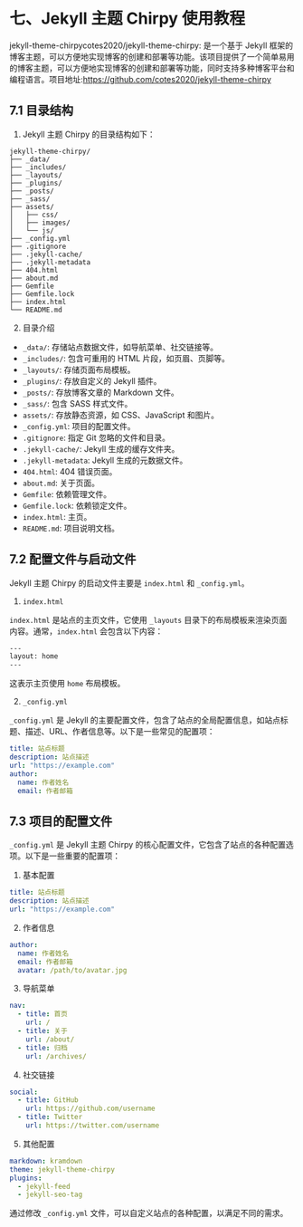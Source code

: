 
#  七、Jekyll 主题 Chirpy 使用教程

jekyll-theme-chirpycotes2020/jekyll-theme-chirpy: 是一个基于 Jekyll 框架的博客主题，可以方便地实现博客的创建和部署等功能。该项目提供了一个简单易用的博客主题，可以方便地实现博客的创建和部署等功能，同时支持多种博客平台和编程语言。项目地址:https://github.com/cotes2020/jekyll-theme-chirpy

## 7.1 目录结构

1. Jekyll 主题 Chirpy 的目录结构如下：

```cobol
jekyll-theme-chirpy/
├── _data/
├── _includes/
├── _layouts/
├── _plugins/
├── _posts/
├── _sass/
├── assets/
│   ├── css/
│   ├── images/
│   └── js/
├── _config.yml
├── .gitignore
├── .jekyll-cache/
├── .jekyll-metadata
├── 404.html
├── about.md
├── Gemfile
├── Gemfile.lock
├── index.html
└── README.md
```

2. 目录介绍

*   `_data/`: 存储站点数据文件，如导航菜单、社交链接等。
*   `_includes/`: 包含可重用的 HTML 片段，如页眉、页脚等。
*   `_layouts/`: 存储页面布局模板。
*   `_plugins/`: 存放自定义的 Jekyll 插件。
*   `_posts/`: 存放博客文章的 Markdown 文件。
*   `_sass/`: 包含 SASS 样式文件。
*   `assets/`: 存放静态资源，如 CSS、JavaScript 和图片。
*   `_config.yml`: 项目的配置文件。
*   `.gitignore`: 指定 Git 忽略的文件和目录。
*   `.jekyll-cache/`: Jekyll 生成的缓存文件夹。
*   `.jekyll-metadata`: Jekyll 生成的元数据文件。
*   `404.html`: 404 错误页面。
*   `about.md`: 关于页面。
*   `Gemfile`: 依赖管理文件。
*   `Gemfile.lock`: 依赖锁定文件。
*   `index.html`: 主页。
*   `README.md`: 项目说明文档。

## 7.2 配置文件与启动文件

Jekyll 主题 Chirpy 的启动文件主要是 `index.html` 和 `_config.yml`。

1. `index.html`

`index.html` 是站点的主页文件，它使用 `_layouts` 目录下的布局模板来渲染页面内容。通常，`index.html` 会包含以下内容：

```xml
---
layout: home
---
```

这表示主页使用 `home` 布局模板。

2. `_config.yml`

`_config.yml` 是 Jekyll 的主要配置文件，包含了站点的全局配置信息，如站点标题、描述、URL、作者信息等。以下是一些常见的配置项：

```yaml
title: 站点标题
description: 站点描述
url: "https://example.com"
author:
  name: 作者姓名
  email: 作者邮箱
```

## 7.3 项目的配置文件

`_config.yml` 是 Jekyll 主题 Chirpy 的核心配置文件，它包含了站点的各种配置选项。以下是一些重要的配置项：

1. 基本配置

```yaml
title: 站点标题
description: 站点描述
url: "https://example.com"
```

2. 作者信息

```yaml
author:
  name: 作者姓名
  email: 作者邮箱
  avatar: /path/to/avatar.jpg
```

3. 导航菜单

```yaml
nav:
  - title: 首页
    url: /
  - title: 关于
    url: /about/
  - title: 归档
    url: /archives/
```

4. 社交链接

```yaml
social:
  - title: GitHub
    url: https://github.com/username
  - title: Twitter
    url: https://twitter.com/username
```

5. 其他配置

```yaml
markdown: kramdown
theme: jekyll-theme-chirpy
plugins:
  - jekyll-feed
  - jekyll-seo-tag
```

通过修改 `_config.yml` 文件，可以自定义站点的各种配置，以满足不同的需求。



